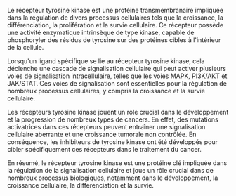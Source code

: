 Le récepteur tyrosine kinase est une protéine transmembranaire impliquée dans la régulation de divers processus cellulaires tels que la croissance, la différenciation, la prolifération et la survie cellulaire. Ce récepteur possède une activité enzymatique intrinsèque de type kinase, capable de phosphoryler des résidus de tyrosine sur des protéines cibles à l'intérieur de la cellule.

Lorsqu'un ligand spécifique se lie au récepteur tyrosine kinase, cela déclenche une cascade de signalisation cellulaire qui peut activer plusieurs voies de signalisation intracellulaire, telles que les voies MAPK, PI3K/AKT et JAK/STAT. Ces voies de signalisation sont essentielles pour la régulation de nombreux processus cellulaires, y compris la croissance et la survie cellulaire.

Les récepteurs tyrosine kinase jouent un rôle crucial dans le développement et la progression de nombreux types de cancers. En effet, des mutations activatrices dans ces récepteurs peuvent entraîner une signalisation cellulaire aberrante et une croissance tumorale non contrôlée. En conséquence, les inhibiteurs de tyrosine kinase ont été développés pour cibler spécifiquement ces récepteurs dans le traitement du cancer.

En résumé, le récepteur tyrosine kinase est une protéine clé impliquée dans la régulation de la signalisation cellulaire et joue un rôle crucial dans de nombreux processus biologiques, notamment dans le développement, la croissance cellulaire, la différenciation et la survie.